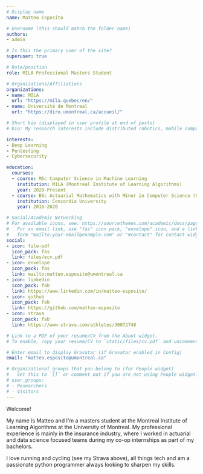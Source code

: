 ```yaml
---
# Display name
name: Matteo Esposito

# Username (this should match the folder name)
authors:
- admin

# Is this the primary user of the site?
superuser: true

# Role/position
role: MILA Professional Masters Student

# Organizations/Affiliations
organizations:
- name: MILA
  url: "https://mila.quebec/en/"
- name: Université de Montreal
  url: "https://diro.umontreal.ca/accueil/"

# Short bio (displayed in user profile at end of posts)
# bio: My research interests include distributed robotics, mobile computing and programmable matter.

interests:
- Deep Learning
- Pentesting
- Cybersecurity

education:
  courses:
  - course: MSc Computer Science in Machine Learning
    institution: MILA (Montreal Institute of Learning Algorithms)
    year: 2020-Present
  - course: BSc Actuarial Mathematics with Minor in Computer Science (Graduate with Distinction)
    institution: Concordia University
    year: 2016-2020

# Social/Academic Networking
# For available icons, see: https://sourcethemes.com/academic/docs/page-builder/#icons
#   For an email link, use "fas" icon pack, "envelope" icon, and a link in the
#   form "mailto:your-email@example.com" or "#contact" for contact widget.
social:
- icon: file-pdf
  icon_pack: fas
  link: files/ecv.pdf
- icon: envelope
  icon_pack: fas
  link: mailto:matteo.esposito@umontreal.ca
- icon: linkedin
  icon_pack: fab
  link: https://www.linkedin.com/in/matteo-esposito/
- icon: github
  icon_pack: fab
  link: https://github.com/matteo-esposito
- icon: strava
  icon_pack: fab
  link: https://www.strava.com/athletes/30072748

# Link to a PDF of your resume/CV from the About widget.
# To enable, copy your resume/CV to `static/files/cv.pdf` and uncomment the lines below.

# Enter email to display Gravatar (if Gravatar enabled in Config)
email: "matteo.esposito@umontreal.ca"

# Organizational groups that you belong to (for People widget)
#   Set this to `[]` or comment out if you are not using People widget.
# user_groups:
# - Researchers
# - Visitors
---
```


Welcome! 

My name is Matteo and I'm a masters student at the Montreal Institute of Learning Algorithms at the University of Montreal. My professional experience is mainly in the insurance industry, where I worked in actuarial and data science focused teams during my co-op internships as part of my bachelors.

I love running and cycling (see my Strava above), all things tech and am a passionate python programmer always looking to sharpen my skills. 